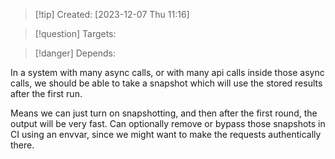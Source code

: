 
>[!tip] Created: [2023-12-07 Thu 11:16]

>[!question] Targets: 

>[!danger] Depends: 

In a system with many async calls, or with many api calls inside those async calls, we should be able to take a snapshot which will use the stored results after the first run.

Means we can just turn on snapshotting, and then after the first round, the output will be very fast.  Can optionally remove or bypass those snapshots in CI using an envvar, since we might want to make the requests authentically there.